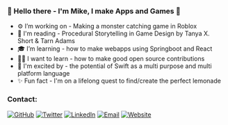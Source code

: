 <!--
banner template
<img src="https://raw.githubusercontent.com/michaelbrave/michaelbrave/master/gh-header-image-MikeBrave.png" alt="banner that says Mike Brave - Developer">
-->
<head>
	<meta name="description" content="Github of Michael Brave" />
	<meta name="title" property="og:title" content="Github/Michaelbrave" />
	<meta property="og:type" content="Github" />
	<meta name="image" property="og:image" content="https://live.staticflickr.com/65535/51007348552_e0e8aebfe9_z.jpg" />
	<meta name="description" property="og:description" content="Michael Brave's Github" />
	<meta name="author" content="Michael Brave" />
</head>  

### 👋 Hello there - I'm Mike, I make Apps and Games 👋

- ⚙️ I’m working on - Making a monster catching game in Roblox
- 📖 I'm reading - Procedural Storytelling in Game Design by Tanya X. Short & Tarn Adams
- 🎓 I’m learning - how to make webapps using Springboot and React
- 🙋‍♂️ I want to learn - how to make good open source contributions
- 🤩 I'm excited by - the potential of Swift as a multi purpose and multi platform language 
- ✨ Fun fact - I'm on a lifelong quest to find/create the perfect lemonade

### Contact: 
<p align="left">
	<a href = "https://github.com/michaelbrave"><img src="https://img.shields.io/github/followers/michaelbrave.svg?label=GitHub&style=social" alt="GitHub"></a>
	<a href = "https://twitter.com/somebravedude"><img src="https://img.shields.io/twitter/follow/somebravedude?label=Twitter&style=social" alt="Twitter"></a>
	<a href = "https://www.linkedin.com/in/mikebrave"><img src="https://img.shields.io/badge/LinkedIn--_.svg?style=social&logo=linkedin" alt="LinkedIn"></a>
    <a href = "mailto:michaelbrave@outlook.com"><img src="https://img.shields.io/badge/Email-michaelbrave@outlook.com-lightgrey" alt="Email"></a>
    <a href = "https://michaelbrave.github.io/"><img src="https://img.shields.io/badge/Website-https%3A%2F%2Fmichaelbrave.github.io%2F-informational" alt="Website"></a>
</p>

<!--
### Github Stats
-->
<!--
credit for this section goes to https://github.com/anuraghazra/github-readme-stats 
-->
<!--
![Top Langs](https://github-readme-stats.vercel.app/api/top-langs/?username=michaelbrave)
-->
